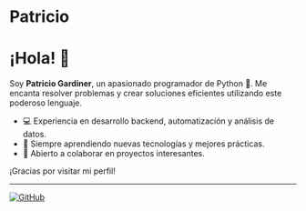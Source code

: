 # Patricio
# ¡Hola! 👋

Soy **Patricio Gardiner**, un apasionado programador de Python 🐍. Me encanta resolver problemas y crear soluciones eficientes utilizando este poderoso lenguaje. 

- 💻 Experiencia en desarrollo backend, automatización y análisis de datos.
- 🚀 Siempre aprendiendo nuevas tecnologías y mejores prácticas.
- 🤝 Abierto a colaborar en proyectos interesantes.

¡Gracias por visitar mi perfil!

---
[![GitHub](https://img.shields.io/badge/GitHub-PatricioGardiner-blue?logo=github)](https://github.com/PatricioGardiner)
